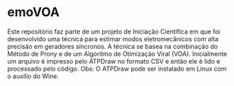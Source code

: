 # emoVOA
Este repositório faz parte de um projeto de Iniciação Científica em que foi desenvolvido uma técnica para estimar modos eletromecânicos com alta precisão em geradores síncronos.
A técnica se basea na combinação do Método de Prony e de um Algoritmo de Otimização Viral (VOA).
Inicialmente um arquivo é impresso pelo ATPDraw no formato CSV e então ele é lido e processado pelo código.
Obs: O ATPDraw pode ser instalado em Linux com o auxílio do Wine.
